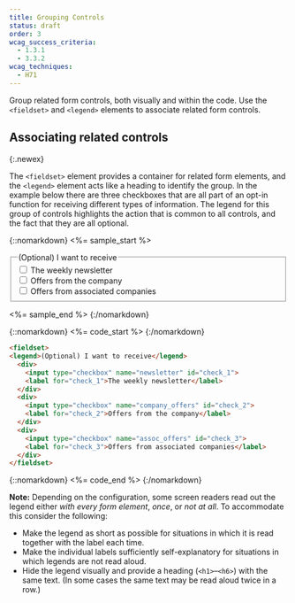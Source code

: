 ```yaml
---
title: Grouping Controls
status: draft
order: 3
wcag_success_criteria:
  - 1.3.1
  - 3.3.2
wcag_techniques:
  - H71
---
```


Group related form controls, both visually and within the code. Use the `<fieldset>` and `<legend>` elements to associate related form controls.

## Associating related controls
{:.newex}

The `<fieldset>` element provides a container for related form elements, and the `<legend>` element acts like a heading to identify the group. In the example below there are three checkboxes that are all part of an opt-in function for receiving different types of information. The legend for this group of controls highlights the action that is common to all controls, and the fact that they are all optional.

{::nomarkdown}
<%= sample_start %>

<form method="post" action="#">
<fieldset>
<legend>(Optional) I want to receive</legend>
  <div>
    <input type="checkbox" name="newsletter" id="check_1"> <label for="check_1">The weekly newsletter</label>
  </div>
  <div>
    <input type="checkbox" name="company_offers" id="check_2"> <label for="check_2">Offers from the company</label>
  </div>
  <div>
    <input type="checkbox" name="assoc_offers" id="check_3"> <label for="check_3">Offers from associated companies</label>
  </div>
</fieldset>
</form>

<%= sample_end %>
{:/nomarkdown}

{::nomarkdown}
<%= code_start %>
{:/nomarkdown}

~~~ html
<fieldset>
<legend>(Optional) I want to receive</legend>
  <div>
    <input type="checkbox" name="newsletter" id="check_1">
    <label for="check_1">The weekly newsletter</label>
  </div>
  <div>
    <input type="checkbox" name="company_offers" id="check_2">
    <label for="check_2">Offers from the company</label>
  </div>
  <div>
    <input type="checkbox" name="assoc_offers" id="check_3">
    <label for="check_3">Offers from associated companies</label>
  </div>
</fieldset>
~~~

{::nomarkdown}
<%= code_end %>
{:/nomarkdown}

**Note:** Depending on the configuration, some screen readers read out the legend either _with every form element_, _once_, or _not at all_. To accommodate this consider the following:

* Make the legend as short as possible for situations in which it is read together with the label each time.
* Make the individual labels sufficiently self-explanatory for situations in which legends are not read aloud.
* Hide the legend visually and provide a heading (`<h1>`–`<h6>`) with the same text. (In some cases the same text may be read aloud twice in a row.)
